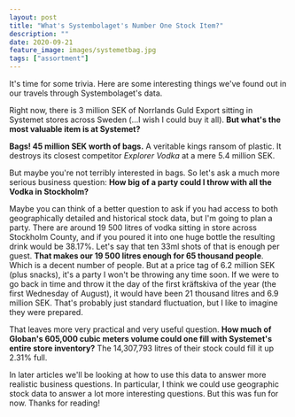 ```yaml
---
layout: post
title: "What's Systembolaget's Number One Stock Item?"
description: ""
date: 2020-09-21
feature_image: images/systemetbag.jpg 
tags: ["assortment"]
---
```


It's time for some trivia. Here are some interesting things we've found out in our travels through Systembolaget's data.

Right now, there is 3 million SEK of Norrlands Guld Export sitting in Systemet stores across Sweden (...I wish I could buy it all). **But what's the most valuable item is at Systemet?**

<!--more-->

**Bags! 45 million SEK worth of bags.** A veritable kings ransom of plastic. It destroys its closest competitor *Explorer Vodka* at a mere 5.4 million SEK.

But maybe you're not terribly interested in bags. So let's ask a much more serious business question: **How big of a party could I throw with all the Vodka in Stockholm?**

Maybe you can think of a better question to ask if you had access to both geographically detailed and historical stock data, but I'm going to plan a party. There are around 19 500 litres of vodka sitting in store across Stockholm County, and if you poured it into one huge bottle the resulting drink would be 38.17%. Let's say that ten 33ml shots of that is enough per guest. **That makes our 19 500 litres enough for 65 thousand people**. Which is a decent number of people. But at a price tag of 6.2 million SEK (plus snacks), it's a party I won't be throwing any time soon. If we were to go back in time and throw it the day of the first kräftskiva of the year (the first Wednesday of August), it would have been 21 thousand litres and 6.9 million SEK. That's probably just standard fluctuation, but I like to imagine they were prepared.

That leaves more very practical and very useful question. **How much of Globan's 605,000 cubic meters volume could one fill with Systemet's entire store inventory?** The 14,307,793 litres of their stock could fill it up 2.31% full.

In later articles we'll be looking at how to use this data to answer more realistic business questions. In particular, I think we could use geographic stock data to answer a lot more interesting questions. But this was fun for now. Thanks for reading!